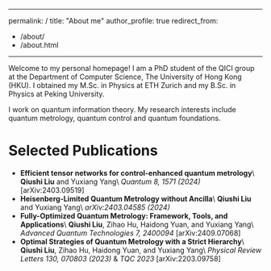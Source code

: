 <style>
  a {
    text-decoration: none;
  }
</style>

---
permalink: /
title: "About me"
author_profile: true
redirect_from: 
  - /about/
  - /about.html
---

Welcome to my personal homepage! I am a PhD student of the [QICI group](https://qici.weebly.com/) at the Department of Computer Science, The University of Hong Kong (HKU). I obtained my M.Sc. in Physics at ETH Zurich and my B.Sc. in Physics at Peking University.

I work on quantum information theory. My research interests include quantum metrology, quantum control and quantum foundations.

Selected Publications
======
* **Efficient tensor networks for control-enhanced quantum metrology**\\
  **Qiushi Liu** and Yuxiang Yang\\
  [*Quantum 8, 1571 (2024)*](https://doi.org/10.22331/q-2024-12-18-1571) [[arXiv:2403.09519]](https://arxiv.org/abs/2403.09519)
* **Heisenberg-Limited Quantum Metrology without Ancilla**\\
  **Qiushi Liu** and Yuxiang Yang\\
  [*arXiv:2403.04585 (2024)*](https://arxiv.org/abs/2403.04585)
* **Fully-Optimized Quantum Metrology: Framework, Tools, and Applications**\\
  **Qiushi Liu**, Zihao Hu, Haidong Yuan, and Yuxiang Yang\\
  [*Advanced Quantum Technologies 7, 2400094*](https://doi.org/10.1002/qute.202400094) [[arXiv:2409.07068]](https://arxiv.org/abs/2409.07068)
* **Optimal Strategies of Quantum Metrology with a Strict Hierarchy**\\
  **Qiushi Liu**, Zihao Hu, Haidong Yuan, and Yuxiang Yang\\
  [*Physical Review Letters 130, 070803 (2023)*](https://doi.org/10.1103/PhysRevLett.130.070803) & [*TQC 2023*](https://tqc-conference.org/tqc2023/) [[arXiv:2203.09758]](https://arxiv.org/abs/2203.09758)
